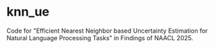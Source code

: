 # knn_ue
Code for "Efficient Nearest Neighbor based Uncertainty Estimation for Natural Language Processing Tasks" in Findings of NAACL 2025.
